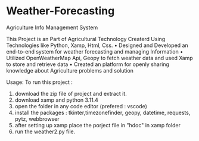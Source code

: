 # Weather-Forecasting
Agriculture Info Management System

This Project is an Part of Agricultural Technology Createrd Using Technologies like Python, Xamp, Html, Css.
• Designed and Developed an end-to-end system for weather forecasting and managing Information
• Utilized OpenWeatherMap Api, Geopy to fetch weather data and used Xamp to store and retrieve data
• Created an platform for openly sharing knowledge about Agriculture problems and solution

Usage:
To run this project :
1. download the zip file of project and extract it.
2. download xamp and python 3.11.4
3. open the folder in any code editor (prefered : vscode)
4. install the packages : tkinter,timezonefinder, geopy, datetime, requests, pytz, webbrowser
5. after setting up xamp place the porject file in "hdoc" in xamp folder
6. run the weather2.py file.


